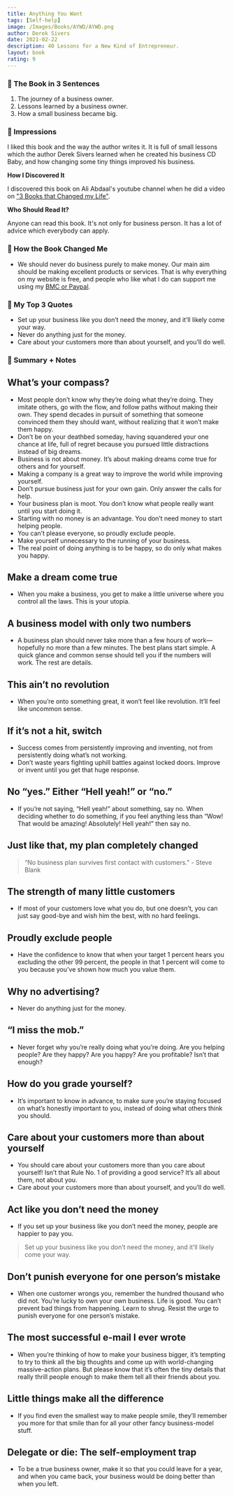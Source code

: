 ```yaml
---
title: Anything You Want
tags: [Self-help]
image: /Images/Books/AYWD/AYWD.png
author: Derek Sivers
date: 2021-02-22
description: 40 Lessons for a New Kind of Entrepreneur.
layout: book
rating: 9
---
```


### 🌟 The Book in 3 Sentences

1. The journey of a business owner.
2. Lessons learned by a business owner.
3. How a small business became big.

### 🧵 Impressions

I liked this book and the way the author writes it. It is full of small lessons which the author Derek Sivers learned when he created his business CD Baby, and how changing some tiny things improved his business.

**How I Discovered It**

I discovered this book on Ali Abdaal's youtube channel when he did a video on ["3 Books that Changed my Life"](https://youtu.be/hv1gOEY3cs4).

**Who Should Read It?**

Anyone can read this book. It's not only for business person. It has a lot of advice which everybody can apply.

### 🍇 How the Book Changed Me

- We should never do business purely to make money. Our main aim should be making excellent products or services. That is why everything on my website is free, and people who like what I do can support me using my [BMC or Paypal](/donate).

### 🎋 My Top 3 Quotes

- Set up your business like you don’t need the money, and it’ll likely come your way.
- Never do anything just for the money.
- Care about your customers more than about yourself, and you’ll do well.

### 📕 Summary + Notes

## What’s your compass?

- Most people don’t know why they’re doing what they’re doing. They imitate others, go with the flow, and follow paths without making their own. They spend decades in pursuit of something that someone convinced them they should want, without realizing that it won’t make them happy.
- Don’t be on your deathbed someday, having squandered your one chance at life, full of regret because you pursued little distractions instead of big dreams.
- Business is not about money. It’s about making dreams come true for others and for yourself.
- Making a company is a great way to improve the world while improving yourself.
- Don’t pursue business just for your own gain. Only answer the calls for help.
- Your business plan is moot. You don’t know what people really want until you start doing it.
- Starting with no money is an advantage. You don’t need money to start helping people.
- You can’t please everyone, so proudly exclude people.
- Make yourself unnecessary to the running of your business.
- The real point of doing anything is to be happy, so do only what makes you happy.

## Make a dream come true

- When you make a business, you get to make a little universe where you control all the laws. This is your utopia.

## A business model with only two numbers

- A business plan should never take more than a few hours of work—hopefully no more than a few minutes. The best plans start simple. A quick glance and common sense should tell you if the numbers will work. The rest are details.

## This ain’t no revolution

- When you’re onto something great, it won’t feel like revolution. It’ll feel like uncommon sense.

## If it’s not a hit, switch

- Success comes from persistently improving and inventing, not from persistently doing what’s not working.
- Don’t waste years fighting uphill battles against locked doors. Improve or invent until you get that huge response.

## No “yes.” Either “Hell yeah!” or “no.”

- If you’re not saying, “Hell yeah!” about something, say no. When deciding whether to do something, if you feel anything less than “Wow! That would be amazing! Absolutely! Hell yeah!” then say no.

## Just like that, my plan completely changed

> “No business plan survives first contact with customers.” - Steve Blank

## The strength of many little customers

- If most of your customers love what you do, but one doesn’t, you can just say good-bye and wish him the best, with no hard feelings.

## Proudly exclude people

- Have the confidence to know that when your target 1 percent hears you excluding the other 99 percent, the people in that 1 percent will come to you because you’ve shown how much you value them.

## Why no advertising?

- Never do anything just for the money.

## “I miss the mob.”

- Never forget why you’re really doing what you’re doing. Are you helping people? Are they happy? Are you happy? Are you profitable? Isn’t that enough?

## How do you grade yourself?

- It’s important to know in advance, to make sure you’re staying focused on what’s honestly important to you, instead of doing what others think you should.

## Care about your customers more than about yourself

- You should care about your customers more than you care about yourself! Isn’t that Rule No. 1 of providing a good service? It’s all about them, not about you.
- Care about your customers more than about yourself, and you’ll do well.

## Act like you don’t need the money

- If you set up your business like you don’t need the money, people are happier to pay you.

> Set up your business like you don’t need the money, and it’ll likely come your way.

## Don’t punish everyone for one person’s mistake

- When one customer wrongs you, remember the hundred thousand who did not. You’re lucky to own your own business. Life is good. You can’t prevent bad things from happening. Learn to shrug. Resist the urge to punish everyone for one person’s mistake.

## The most successful e-mail I ever wrote

- When you’re thinking of how to make your business bigger, it’s tempting to try to think all the big thoughts and come up with world-changing massive-action plans. But please know that it’s often the tiny details that really thrill people enough to make them tell all their friends about you.

## Little things make all the difference

- If you find even the smallest way to make people smile, they’ll remember you more for that smile than for all your other fancy business-model stuff.

## Delegate or die: The self-employment trap

- To be a true business owner, make it so that you could leave for a year, and when you came back, your business would be doing better than when you left.
